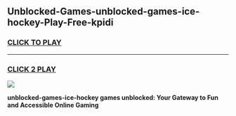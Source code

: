 
## Unblocked-Games-unblocked-games-ice-hockey-Play-Free-kpidi
<h3>
<a href="https://premium76.site?title=unblocked-games-ice-hockey&ref=23A">CLICK TO PLAY</a></h3>
<hr>

<h3>
<a href="https://premium76.site?title=unblocked-games-ice-hockey&ref=23A">CLICK 2 PLAY</a>
  
</h3>

<a href="https://premium76.site?title=unblocked-games-ice-hockey&ref=23A"><img src="https://clearcache.store/games.png"></a>


**unblocked-games-ice-hockey games unblocked: Your Gateway to Fun and Accessible Online Gaming**
